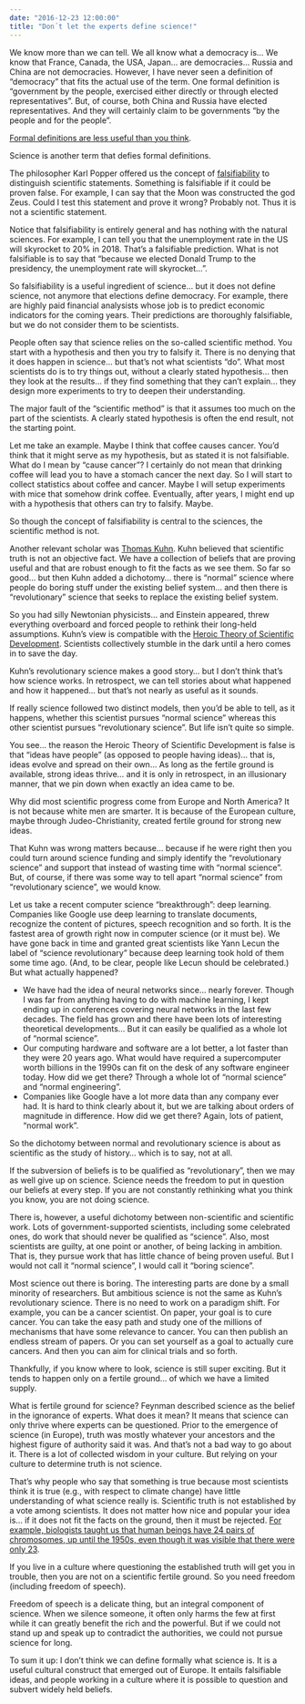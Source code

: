 ```yaml
---
date: "2016-12-23 12:00:00"
title: "Don´t let the experts define science!"
---
```




We know more than we can tell. We all know what a democracy is&hellip; We know that France, Canada, the USA, Japan&hellip; are democracies&hellip; Russia and China are not democracies. However, I have never seen a definition of &ldquo;democracy&rdquo; that fits the actual use of the term. One formal definition is &ldquo;government by the people, exercised either directly or through elected representatives&rdquo;. But, of course, both China and Russia have elected representatives. And they will certainly claim to be governments &ldquo;by the people and for the people&rdquo;. 

[Formal definitions are less useful than you think](/lemire/blog/2007/12/05/formal-definitions-are-less-useful-than-you-think/).

Science is another term that defies formal definitions.

The philosopher Karl Popper offered us the concept of [falsifiability](https://en.wikipedia.org/wiki/Falsifiability) to distinguish scientific statements. Something is falsifiable if it could be proven false. For example, I can say that the Moon was constructed the god Zeus. Could I test this statement and prove it wrong? Probably not. Thus it is not a scientific statement.

Notice that falsifiability is entirely general and has nothing with the natural sciences. For example, I can tell you that the unemployment rate in the US will skyrocket to 20% in 2018. That&rsquo;s a falsifiable prediction. What is not falsifiable is to say that &ldquo;because we elected Donald Trump to the presidency, the unemployment rate will skyrocket&hellip;&rdquo;.

So falsifiability is a useful ingredient of science&hellip; but it does not define science, not anymore that elections define democracy. For example, there are highly paid financial analysists whose job is to predict economic indicators for the coming years. Their predictions are thoroughly falsifiable, but we do not consider them to be scientists.

People often say that science relies on the so-called scientific method. You start with a hypothesis and then you try to falsify it. There is no denying that it does happen in science&hellip; but that&rsquo;s not what scientists &ldquo;do&rdquo;. What most scientists do is to try things out, without a clearly stated hypothesis&hellip; then they look at the results&hellip; if they find something that they can&rsquo;t explain&hellip; they design more experiments to try to deepen their understanding. 

The major fault of the &ldquo;scientific method&rdquo; is that it assumes too much on the part of the scientists. A clearly stated hypothesis is often the end result, not the starting point.

Let me take an example. Maybe I think that coffee causes cancer. You&rsquo;d think that it might serve as my hypothesis, but as stated it is not falsifiable. What do I mean by &ldquo;cause cancer&rdquo;? I certainly do not mean that drinking coffee will lead you to have a stomach cancer the next day. So I will start to collect statistics about coffee and cancer. Maybe I will setup experiments with mice that somehow drink coffee. Eventually, after years, I might end up with a hypothesis that others can try to falsify. Maybe. 

So though the concept of falsifiability is central to the sciences, the scientific method is not.

Another relevant scholar was [Thomas Kuhn](https://en.wikipedia.org/wiki/Thomas_Kuhn). Kuhn believed that scientific truth is not an objective fact. We have a collection of beliefs that are proving useful and that are robust enough to fit the facts as we see them. So far so good&hellip; but then Kuhn added a dichotomy&hellip; there is &ldquo;normal&rdquo; science where people do boring stuff under the existing belief system&hellip; and then there is &ldquo;revolutionary&rdquo; science that seeks to replace the existing belief system.

So you had silly Newtonian physicists&hellip; and Einstein appeared, threw everything overboard and forced people to rethink their long-held assumptions. Kuhn&rsquo;s view is compatible with the [Heroic Theory of Scientific Development](http://blog.apperceptual.com/the-heroic-theory-of-scientific-development). Scientists collectively stumble in the dark until a hero comes in to save the day.

Kuhn&rsquo;s revolutionary science makes a good story&hellip; but I don&rsquo;t think that&rsquo;s how science works. In retrospect, we can tell stories about what happened and how it happened&hellip; but that&rsquo;s not nearly as useful as it sounds.

If really science followed two distinct models, then you&rsquo;d be able to tell, as it happens, whether this scientist pursues &ldquo;normal science&rdquo; whereas this other scientist pursues &ldquo;revolutionary science&rdquo;. But life isn&rsquo;t quite so simple. 

You see&hellip; the reason the Heroic Theory of Scientific Development is false is that &ldquo;ideas have people&rdquo; (as opposed to people having ideas)&hellip; that is, ideas evolve and spread on their own&hellip; As long as the fertile ground is available, strong ideas thrive&hellip; and it is only in retrospect, in an illusionary manner, that we pin down when exactly an idea came to be.

Why did most scientific progress come from Europe and North America? It is not because white men are smarter. It is because of the European culture, maybe through Judeo-Christianity, created fertile ground for strong new ideas. 

That Kuhn was wrong matters because&hellip; because if he were right then you could turn around science funding and simply identify the &ldquo;revolutionary science&rdquo; and support that instead of wasting time with &ldquo;normal science&rdquo;. But, of course, if there was some way to tell apart &ldquo;normal science&rdquo; from &ldquo;revolutionary science&rdquo;, we would know.

Let us take a recent computer science &ldquo;breakthrough&rdquo;: deep learning. Companies like Google use deep learning to translate documents, recognize the content of pictures, speech recognition and so forth. It is the fastest area of growth right now in computer science (or it must be). We have gone back in time and granted great scientists like Yann Lecun the label of &ldquo;science revolutionary&rdquo; because deep learning took hold of them some time ago. (And, to be clear, people like Lecun should be celebrated.) But what actually happened?

- We have had the idea of neural networks since&hellip; nearly forever. Though I was far from anything having to do with machine learning, I kept ending up in conferences covering neural networks in the last few decades. The field has grown and there have been lots of interesting theoretical developments&hellip; But it can easily be qualified as a whole lot of &ldquo;normal science&rdquo;.
- Our computing hardware and software are a lot better, a lot faster than they were 20 years ago. What would have required a supercomputer worth billions in the 1990s can fit on the desk of any software engineer today. How did we get there? Through a whole lot of &ldquo;normal science&rdquo; and &ldquo;normal engineering&rdquo;.
- Companies like Google have a lot more data than any company ever had. It is hard to think clearly about it, but we are talking about orders of magnitude in difference. How did we get there? Again, lots of patient, &ldquo;normal work&rdquo;.


So the dichotomy between normal and revolutionary science is about as scientific as the study of history&hellip; which is to say, not at all.

If the subversion of beliefs is to be qualified as &ldquo;revolutionary&rdquo;, then we may as well give up on science. Science needs the freedom to put in question our beliefs at every step. If you are not constantly rethinking what you think you know, you are not doing science.

There is, however, a useful dichotomy between non-scientific and scientific work. Lots of government-supported scientists, including some celebrated ones, do work that should never be qualified as &ldquo;science&rdquo;. Also, most scientists are guilty, at one point or another, of being lacking in ambition. That is, they pursue work that has little chance of being proven useful. But I would not call it &ldquo;normal science&rdquo;, I would call it &ldquo;boring science&rdquo;.

Most science out there is boring. The interesting parts are done by a small minority of researchers. But ambitious science is not the same as Kuhn&rsquo;s revolutionary science. There is no need to work on a paradigm shift. For example, you can be a cancer scientist. On paper, your goal is to cure cancer. You can take the easy path and study one of the millions of mechanisms that have some relevance to cancer. You can then publish an endless stream of papers. Or you can set yourself as a goal to actually cure cancers. And then you can aim for clinical trials and so forth. 

Thankfully, if you know where to look, science is still super exciting. But it tends to happen only on a fertile ground&hellip; of which we have a limited supply.

What is fertile ground for science? Feynman described science as the belief in the ignorance of experts. What does it mean? It means that science can only thrive where experts can be questioned. Prior to the emergence of science (in Europe), truth was mostly whatever your ancestors and the highest figure of authority said it was. And that&rsquo;s not a bad way to go about it. There is a lot of collected wisdom in your culture. But relying on your culture to determine truth is not science.

That&rsquo;s why people who say that something is true because most scientists think it is true (e.g., with respect to climate change) have little understanding of what science really is. Scientific truth is not established by a vote among scientists. It does not matter how nice and popular your idea is&hellip; if it does not fit the facts on the ground, then it must be rejected. [For example, biologists taught us that human beings have 24 pairs of chromosomes, up until the 1950s, even though it was visible that there were only 23](/lemire/blog/2015/09/23/the-consensus-is-sometimes-wrong/).

If you live in a culture where questioning the established truth will get you in trouble, then you are not on a scientific fertile ground. So you need freedom (including freedom of speech).

Freedom of speech is a delicate thing, but an integral component of science. When we silence someone, it often only harms the few at first while it can greatly benefit the rich and the powerful. But if we could not stand up and speak up to contradict the authorities, we could not pursue science for long. 

To sum it up: I don&rsquo;t think we can define formally what science is. It is a useful cultural construct that emerged out of Europe. It entails falsifiable ideas, and people working in a culture where it is possible to question and subvert widely held beliefs.

